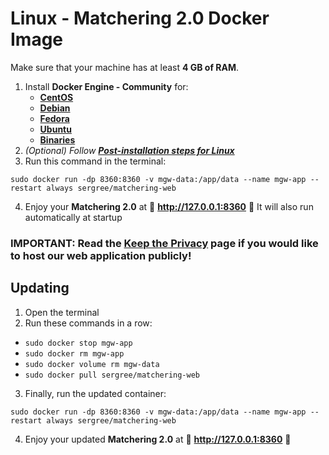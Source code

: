 # Linux - Matchering 2.0 Docker Image

Make sure that your machine has at least **4 GB of RAM**.

1. Install **Docker Engine - Community** for:
   - **[CentOS](https://docs.docker.com/install/linux/docker-ce/centos/)**
   - **[Debian](https://docs.docker.com/install/linux/docker-ce/debian/)**
   - **[Fedora](https://docs.docker.com/install/linux/docker-ce/fedora/)**
   - **[Ubuntu](https://docs.docker.com/install/linux/docker-ce/ubuntu/)**
   - **[Binaries](https://docs.docker.com/install/linux/docker-ce/binaries/)**
2. *(Optional) Follow **[Post-installation steps for Linux](https://docs.docker.com/install/linux/linux-postinstall/)***
3. Run this command in the terminal:
```
sudo docker run -dp 8360:8360 -v mgw-data:/app/data --name mgw-app --restart always sergree/matchering-web
```
4. Enjoy your **Matchering 2.0** at 🎉 **http://127.0.0.1:8360** 🎉 It will also run automatically at startup

### IMPORTANT: Read the [Keep the Privacy] page if you would like to host our web application publicly!

## Updating

1. Open the terminal
2. Run these commands in a row:
- `sudo docker stop mgw-app`
- `sudo docker rm mgw-app`
- `sudo docker volume rm mgw-data`
- `sudo docker pull sergree/matchering-web`
3. Finally, run the updated container:
```
sudo docker run -dp 8360:8360 -v mgw-data:/app/data --name mgw-app --restart always sergree/matchering-web
```
4. Enjoy your updated **Matchering 2.0** at 🎉 **http://127.0.0.1:8360** 🎉

[Keep the Privacy]: https://github.com/sergree/matchering/wiki/Keep-the-Privacy
